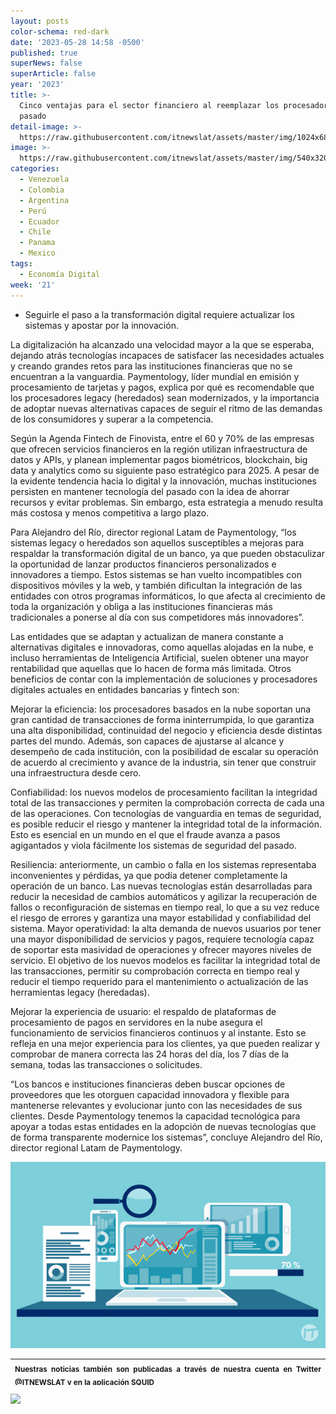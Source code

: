 ```yaml
---
layout: posts
color-schema: red-dark
date: '2023-05-28 14:58 -0500'
published: true
superNews: false
superArticle: false
year: '2023'
title: >-
  Cinco ventajas para el sector financiero al reemplazar los procesadores del
  pasado
detail-image: >-
  https://raw.githubusercontent.com/itnewslat/assets/master/img/1024x680/graficas-en-laptop-g.jpg
image: >-
  https://raw.githubusercontent.com/itnewslat/assets/master/img/540x320/graficas-en-laptop-p.jpg
categories:
  - Venezuela
  - Colombia
  - Argentina
  - Perú
  - Ecuador
  - Chile
  - Panama
  - Mexico
tags:
  - Economía Digital
week: '21'
---
```

- Seguirle el paso a la transformación digital requiere actualizar los sistemas y apostar por la innovación.

La digitalización ha alcanzado una velocidad mayor a la que se esperaba, dejando atrás tecnologías incapaces de satisfacer las necesidades actuales y creando grandes retos para las instituciones financieras que no se encuentran a la vanguardia. Paymentology, líder mundial en emisión y procesamiento de tarjetas y pagos, explica por qué es recomendable que los procesadores legacy (heredados) sean modernizados, y la importancia de adoptar nuevas alternativas capaces de seguir el ritmo de las demandas de los consumidores y superar a la competencia.

Según la Agenda Fintech de Finovista, entre el 60 y 70% de las empresas que ofrecen servicios financieros en la región utilizan infraestructura de datos y APIs, y planean implementar pagos biométricos, blockchain, big data y analytics como su siguiente paso estratégico para 2025. A pesar de la evidente tendencia hacia lo digital y la innovación, muchas instituciones persisten en mantener tecnología del pasado con la idea de ahorrar recursos y evitar problemas. Sin embargo, esta estrategia a menudo resulta más costosa y menos competitiva a largo plazo.

Para Alejandro del Río, director regional Latam de Paymentology, “los sistemas legacy o heredados son aquellos susceptibles a mejoras para respaldar la transformación digital de un banco, ya que pueden obstaculizar la oportunidad de lanzar productos financieros personalizados e innovadores a tiempo. Estos sistemas se han vuelto incompatibles con dispositivos móviles y la web, y también dificultan la integración de las entidades con otros programas informáticos, lo que afecta al crecimiento de toda la organización y obliga a las instituciones financieras más tradicionales a ponerse al día con sus competidores más innovadores”.

Las entidades que se adaptan y actualizan de manera constante a alternativas digitales e innovadoras, como aquellas alojadas en la nube, e incluso herramientas de Inteligencia Artificial, suelen obtener una mayor rentabilidad que aquellas que lo hacen de forma más limitada. Otros beneficios de contar con la implementación de soluciones y procesadores digitales actuales en entidades bancarias y fintech son:

Mejorar la eficiencia: los procesadores basados en la nube soportan una gran cantidad de transacciones de forma ininterrumpida, lo que garantiza una alta disponibilidad, continuidad del negocio y eficiencia desde distintas partes del mundo. Además, son capaces de ajustarse al alcance y desempeño de cada institución, con la posibilidad de escalar su operación de acuerdo al crecimiento y avance de la industria, sin tener que construir una infraestructura desde cero.

Confiabilidad: los nuevos modelos de procesamiento facilitan la integridad total de las transacciones y permiten la comprobación correcta de cada una de las operaciones. Con tecnologías de vanguardia en temas de seguridad, es posible reducir el riesgo y mantener la integridad total de la información. Esto es esencial en un mundo en el que el fraude avanza a pasos agigantados y viola fácilmente los sistemas de seguridad del pasado.

Resiliencia: anteriormente, un cambio o falla en los sistemas representaba inconvenientes y pérdidas, ya que podía detener completamente la operación de un banco. Las nuevas tecnologías están desarrolladas para reducir la necesidad de cambios automáticos y agilizar la recuperación de fallos o reconfiguración de sistemas en tiempo real, lo que a su vez reduce el riesgo de errores y garantiza una mayor estabilidad y confiabilidad del sistema.
Mayor operatividad: la alta demanda de nuevos usuarios por tener una mayor disponibilidad de servicios y pagos, requiere tecnología capaz de soportar esta masividad de operaciones y ofrecer mayores niveles de servicio. El objetivo de los nuevos modelos es facilitar la integridad total de las transacciones, permitir su comprobación correcta en tiempo real y reducir el tiempo requerido para el mantenimiento o actualización de las herramientas legacy (heredadas).

Mejorar la experiencia de usuario: el respaldo de plataformas de procesamiento de pagos en servidores en la nube asegura el funcionamiento de servicios financieros continuos y al instante. Esto se refleja en una mejor experiencia para los clientes, ya que pueden realizar y comprobar de manera correcta las 24 horas del día, los 7 días de la semana, todas las transacciones o solicitudes.

“Los bancos e instituciones financieras deben buscar opciones de proveedores que les otorguen capacidad innovadora y flexible para mantenerse relevantes y evolucionar junto con las necesidades de sus clientes. Desde Paymentology tenemos la capacidad tecnológica para apoyar a todas estas entidades en la adopción de nuevas tecnologías que de forma transparente modernice los sistemas”, concluye Alejandro del Río, director regional Latam de Paymentology.

![](https://raw.githubusercontent.com/itnewslat/assets/master/img/540x320/graficas-en-laptop-p.jpg)

<table style="height: 42px;" width="569">
<tbody>
<tr>
<td style="text-align: justify;"><sub><strong>Nuestras noticias también son publicadas a través de nuestra cuenta en Twitter <a href="https://twitter.com/itnewslat?lang=es">@ITNEWSLAT</a> y en la aplicación <a href="https://squidapp.co/en/">SQUID</a></strong></sub></td>
</tr>
</tbody>
</table>
<img src="https://tracker.metricool.com/c3po.jpg?hash=56f88a41e39ab42c063cc51676587a04"/>